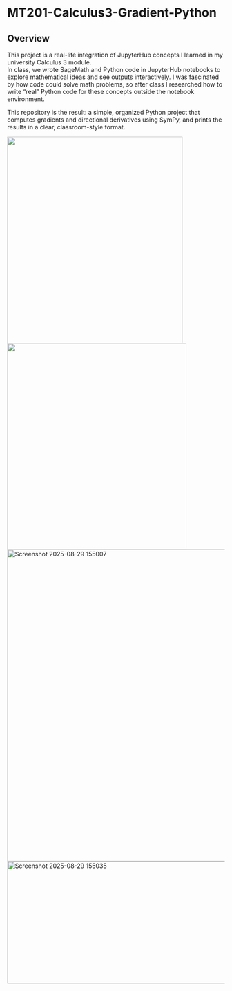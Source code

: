 # MT201-Calculus3-Gradient-Python

## Overview

This project is a real-life integration of JupyterHub concepts I learned in my university Calculus 3 module.  
In class, we wrote SageMath and Python code in JupyterHub notebooks to explore mathematical ideas and see outputs interactively. I was fascinated by how code could solve math problems, so after class I researched how to write “real” Python code for these concepts outside the notebook environment.

This repository is the result: a simple, organized Python project that computes gradients and directional derivatives using SymPy, and prints the results in a clear, classroom-style format.

<img src="https://github.com/user-attachments/assets//03b5a986-3217-47ed-a83a-3b7072b5bac5" height ="477" width="406"/> 
<img src="https://github.com/user-attachments/assets//03b5a986-3217-47ed-a83a-3b7072b5bac5" height ="477" width="415"/>



<img width="1424" height="721" alt="Screenshot 2025-08-29 155007" src="https://github.com/user-attachments/assets/508db117-8e7b-47ee-b6c5-347325daf3c3" />

<img width="606" height="283" alt="Screenshot 2025-08-29 155035" src="https://github.com/user-attachments/assets/c2b99743-83c5-42e5-bb98-543d426dc62f" />

